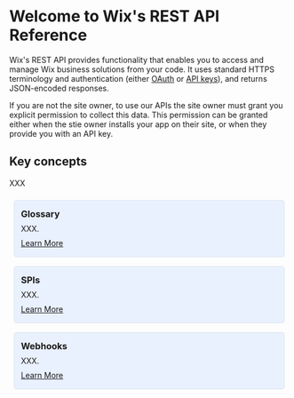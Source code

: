 # Welcome to Wix's REST API Reference

Wix's REST API provides functionality that enables you to access and manage Wix business solutions from your code. It uses standard HTTPS terminology and authentication (either [OAuth]() or [API keys]()), and returns JSON-encoded responses.

If you are not the site owner, to use our APIs the site owner must grant you explicit permission to collect this data. This permission can be granted either when the stie owner installs your app on their site, or when they provide you with an API key.

## Key concepts

XXX

<div style="display: flex; flex-wrap: wrap; width: 100%;">
    <div style="flex: 1; box-sizing: border-box; min-width: 300px; border-style: solid; border-width: 1px; border-radius: 5px; padding: 12px; margin: 8px; border-color: #DFE5EB; background-color: #E9F0FE;">
        <div style=" display: flex; margin-bottom: 4px; font-weight: 700; font-size: 16px; line-height: 24px;">Glossary</div>
         <div style=" display: flex; margin-bottom: 4px; text-wrap: wrap; width:100%; font-weight: 400; font-size: 14px; line-height: 21px;">XXX.</div>
        <div style=" display: flex; font-weight: 400; font-size: 14px; line-height: 24px;"><a href="https://dev.wix.com/docs/build-apps">Learn More</a></div>
    </div>
    </div>
<div style="display: flex; flex-wrap: wrap; width: 100%;">
    <div style="flex: 1; box-sizing: border-box; min-width: 300px; border-style: solid; border-width: 1px; border-radius: 5px; padding: 12px; margin: 8px; border-color: #DFE5EB; background-color: #E9F0FE;">
        <div style=" display: flex; margin-bottom: 4px; font-weight: 700; font-size: 16px; line-height: 24px;">SPIs</div>
         <div style=" display: flex; margin-bottom: 4px; text-wrap: wrap; width:100%; font-weight: 400; font-size: 14px; line-height: 21px;">XXX.</div>
        <div style=" display: flex; font-weight: 400; font-size: 14px; line-height: 24px;"><a href="https://dev.wix.com/docs/build-apps">Learn More</a></div>
    </div>
      </div>
   <div style="display: flex; flex-wrap: wrap; width: 100%;">
    <div style="flex: 1; box-sizing: border-box; min-width: 300px; border-style: solid; border-width: 1px; border-radius: 5px; padding: 12px; margin: 8px; border-color: #DFE5EB; background-color: #E9F0FE;">
        <div style=" display: flex; margin-bottom: 4px; font-weight: 700; font-size: 16px; line-height: 24px;">Webhooks</div>
         <div style=" display: flex; margin-bottom: 4px; text-wrap: wrap; width:100%; font-weight: 400; font-size: 14px; line-height: 21px;">XXX.</div>
        <div style=" display: flex; font-weight: 400; font-size: 14px; line-height: 24px;"><a href="https://dev.wix.com/docs/build-apps">Learn More</a></div>
    </div>
</div>
